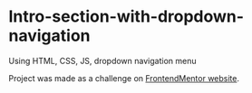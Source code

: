 # Intro-section-with-dropdown-navigation
Using HTML, CSS, JS, dropdown navigation menu


Project was made as a challenge on [FrontendMentor website](https://www.frontendmentor.io/).
